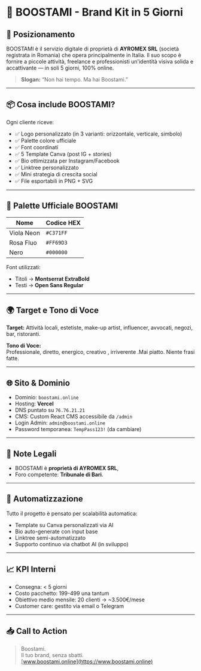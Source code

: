 
# 🚀 BOOSTAMI - Brand Kit in 5 Giorni

## 🧠 Posizionamento
BOOSTAMI è il servizio digitale di proprietà di **AYROMEX SRL** (società registrata in Romania) che opera principalmente in Italia. Il suo scopo è fornire a piccole attività, freelance e professionisti un'identità visiva solida e accattivante — in soli 5 giorni, 100% online.

> **Slogan:** “Non hai tempo. Ma hai Boostami.”

---

## 📦 Cosa include BOOSTAMI?

Ogni cliente riceve:

- ✅ Logo personalizzato (in 3 varianti: orizzontale, verticale, simbolo)
- ✅ Palette colore ufficiale
- ✅ Font coordinati
- ✅ 5 Template Canva (post IG + stories)
- ✅ Bio ottimizzata per Instagram/Facebook
- ✅ Linktree personalizzato
- ✅ Mini strategia di crescita social
- ✅ File esportabili in PNG + SVG

---

## 🎨 Palette Ufficiale BOOSTAMI

| Nome        | Codice HEX |
|-------------|------------|
| Viola Neon  | `#C371FF`  |
| Rosa Fluo   | `#FF69D3`  |
| Nero        | `#000000`  |

Font utilizzati:
- Titoli → **Montserrat ExtraBold**
- Testi → **Open Sans Regular**

---

## 🌍 Target e Tono di Voce

**Target:** Attività locali, estetiste, make-up artist, influencer, avvocati, negozi, bar, ristoranti.

**Tono di Voce:**  
Professionale, diretto, energico, creativo , irriverente .Mai piatto. Niente frasi fatte.

---

## 🌐 Sito & Dominio

- Dominio: `boostami.online`
- Hosting: **Vercel**
- DNS puntato su `76.76.21.21`
- CMS: Custom React CMS accessibile da `/admin`
- Login Admin: `admin@boostami.online`
- Password temporanea: `TempPass123!` (da cambiare)

---

## 📜 Note Legali

- BOOSTAMI è **proprietà di AYROMEX SRL**, 
- Foro competente: **Tribunale di Bari**.

---

## 🧠 Automatizzazione

Tutto il progetto è pensato per scalabilità automatica:
- Template su Canva personalizzati via AI
- Bio auto-generate con input base
- Linktree semi-automatizzato
- Supporto continuo via chatbot AI (in sviluppo)

---

## 📈 KPI Interni

- Consegna: < 5 giorni
- Costo pacchetto: 199-499 una tantum
- Obiettivo medio mensile: 20 clienti → ~3.500€/mese
- Customer care: gestito via email o Telegram

---

## 📥 Call to Action

> Boostami.  
> Il tuo brand, senza sbatti.  
> [www.boostami.online](https://www.boostami.online)
